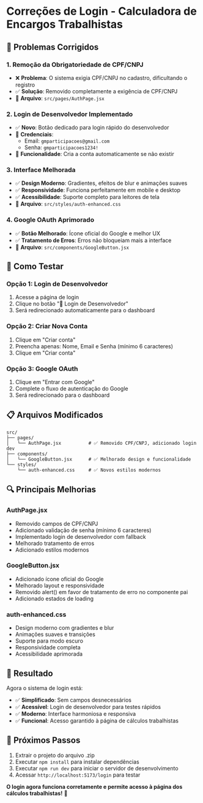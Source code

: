 # Correções de Login - Calculadora de Encargos Trabalhistas

## 🔧 Problemas Corrigidos

### 1. **Remoção da Obrigatoriedade de CPF/CNPJ**
- ❌ **Problema**: O sistema exigia CPF/CNPJ no cadastro, dificultando o registro
- ✅ **Solução**: Removido completamente a exigência de CPF/CNPJ
- 📁 **Arquivo**: `src/pages/AuthPage.jsx`

### 2. **Login de Desenvolvedor Implementado**
- ✅ **Novo**: Botão dedicado para login rápido do desenvolvedor
- 🔑 **Credenciais**: 
  - Email: `gmparticipacoes@gmail.com`
  - Senha: `gmparticipacoes1234!`
- 🚀 **Funcionalidade**: Cria a conta automaticamente se não existir

### 3. **Interface Melhorada**
- ✅ **Design Moderno**: Gradientes, efeitos de blur e animações suaves
- ✅ **Responsividade**: Funciona perfeitamente em mobile e desktop
- ✅ **Acessibilidade**: Suporte completo para leitores de tela
- 📁 **Arquivo**: `src/styles/auth-enhanced.css`

### 4. **Google OAuth Aprimorado**
- ✅ **Botão Melhorado**: Ícone oficial do Google e melhor UX
- ✅ **Tratamento de Erros**: Erros não bloqueiam mais a interface
- 📁 **Arquivo**: `src/components/GoogleButton.jsx`

## 🚀 Como Testar

### Opção 1: Login de Desenvolvedor
1. Acesse a página de login
2. Clique no botão "🔧 Login de Desenvolvedor"
3. Será redirecionado automaticamente para o dashboard

### Opção 2: Criar Nova Conta
1. Clique em "Criar conta"
2. Preencha apenas: Nome, Email e Senha (mínimo 6 caracteres)
3. Clique em "Criar conta"

### Opção 3: Google OAuth
1. Clique em "Entrar com Google"
2. Complete o fluxo de autenticação do Google
3. Será redirecionado para o dashboard

## 📋 Arquivos Modificados

```
src/
├── pages/
│   └── AuthPage.jsx          # ✅ Removido CPF/CNPJ, adicionado login dev
├── components/
│   └── GoogleButton.jsx      # ✅ Melhorado design e funcionalidade
└── styles/
    └── auth-enhanced.css     # ✅ Novos estilos modernos
```

## 🔍 Principais Melhorias

### AuthPage.jsx
- Removido campos de CPF/CNPJ
- Adicionado validação de senha (mínimo 6 caracteres)
- Implementado login de desenvolvedor com fallback
- Melhorado tratamento de erros
- Adicionado estilos modernos

### GoogleButton.jsx
- Adicionado ícone oficial do Google
- Melhorado layout e responsividade
- Removido alert() em favor de tratamento de erro no componente pai
- Adicionado estados de loading

### auth-enhanced.css
- Design moderno com gradientes e blur
- Animações suaves e transições
- Suporte para modo escuro
- Responsividade completa
- Acessibilidade aprimorada

## 🎯 Resultado

Agora o sistema de login está:
- ✅ **Simplificado**: Sem campos desnecessários
- ✅ **Acessível**: Login de desenvolvedor para testes rápidos
- ✅ **Moderno**: Interface harmoniosa e responsiva
- ✅ **Funcional**: Acesso garantido à página de cálculos trabalhistas

## 🚀 Próximos Passos

1. Extrair o projeto do arquivo .zip
2. Executar `npm install` para instalar dependências
3. Executar `npm run dev` para iniciar o servidor de desenvolvimento
4. Acessar `http://localhost:5173/login` para testar

**O login agora funciona corretamente e permite acesso à página dos cálculos trabalhistas!** 🎉

